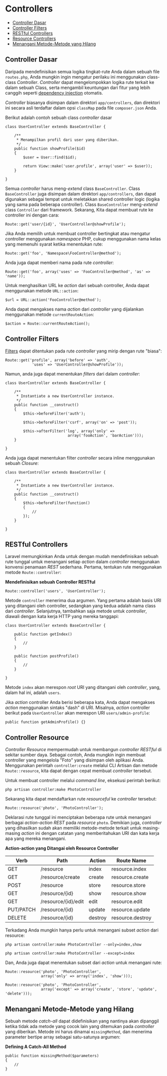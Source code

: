 # Controllers

- [Controller Dasar](#basic-controllers)
- [Controller Filters](#controller-filters)
- [RESTful Controllers](#restful-controllers)
- [Resource Controllers](#resource-controllers)
- [Menangani Metode-Metode yang Hilang](#handling-missing-methods)

<a name="basic-controllers"></a>
## Controller Dasar

Daripada mendefinisikan semua logika tingkat-rute Anda dalam sebuah file `routes.php`, Anda mungkin ingin mengatur perilaku ini menggunakan class-class *Controller*. *Controller* dapat mengelompokkan logika rute terkait ke dalam sebuah Class, serta mengambil keuntungan dari fitur yang lebih canggih seperti [dependency injection](/docs/IOC) otomatis.

*Controller* biasanya disimpan dalam direktori `app/controllers`, dan direktori ini secara asli terdaftar dalam opsi `classMap` pada file `composer.json` Anda.

Berikut adalah contoh sebuah class *controller* dasar

	class UserController extends BaseController {

		/**
		 * Menampilkan profil dari user yang diberikan.
		 */
		public function showProfile($id)
		{
			$user = User::find($id);

			return View::make('user.profile', array('user' => $user));
		}

	}

Semua *controller* harus meng-*extend* class `BaseController`. Class `BaseController` juga disimpan dalam direktori `app/controllers`, dan dapat digunakan sebagai tempat untuk meletakkan shared controller logic (logika yang sama pada beberapa controller). Class `BaseController` meng-*extend* class `Controller` dari framework. Sekarang, Kita dapat membuat rute ke controller ini dengan cara:

	Route::get('user/{id}', 'UserController@showProfile');

Jika Anda memilih untuk membuat controller bertingkat atau mengatur controller menggunakan *namespace* PHP, cukup menggunakan nama kelas yang memenuhi syarat ketika menentukan rute:

	Route::get('foo', 'Namespace\FooController@method');

Anda juga dapat memberi nama pada rute *controller*:

	Route::get('foo', array('uses' => 'FooController@method', 'as' => 'name'));

Untuk menghasilkan URL ke *action* dari sebuah controller, Anda dapat menggunakan metode `URL::action`:

	$url = URL::action('FooController@method');

Anda dapat mengakses nama *action* dari *controller* yang dijalankan menggunakan metode `currentRouteAction`:

	$action = Route::currentRouteAction();

<a name="controller-filters"></a>
## Controller Filters

[Filters](/docs/routing#route-filters) dapat ditentukan pada rute *controller* yang mirip dengan rute "biasa":

	Route::get('profile', array('before' => 'auth',
				'uses' => 'UserController@showProfile'));

Namun, anda juga dapat menentukan *filters* dari dalam *controller*:

	class UserController extends BaseController {

		/**
		 * Instantiate a new UserController instance.
		 */
		public function __construct()
		{
			$this->beforeFilter('auth');

			$this->beforeFilter('csrf', array('on' => 'post'));

			$this->afterFilter('log', array('only' =>
								array('fooAction', 'barAction')));
		}

	}

Anda juga dapat menentukan filter *controller* secara inline menggunakan sebuah *Closure*:

	class UserController extends BaseController {

		/**
		 * Instantiate a new UserController instance.
		 */
		public function __construct()
		{
			$this->beforeFilter(function()
			{
				//
			});
		}

	}

<a name="restful-controllers"></a>
## RESTful Controllers

Laravel memungkinkan Anda untuk dengan mudah mendefinisikan sebuah rute tunggal untuk menangani setiap *action* dalam *controller* menggunakan konvensi penamaan *REST* sederhana. Pertama, tentukan rute menggunakan metode `Route::controller`:

**Mendefinisikan sebuah Controller RESTful**

	Route::controller('users', 'UserController');

Metode `controller` menerima dua argumen. Yang pertama adalah basis URI yang ditangani oleh controller, sedangkan yang kedua adalah nama class dari *controller*. Selanjutnya, tambahkan saja metode untuk *controller*, diawali dengan kata kerja HTTP yang mereka tanggapi:

	class UserController extends BaseController {

		public function getIndex()
		{
			//
		}

		public function postProfile()
		{
			//
		}

	}

Metode `index` akan merespon *root* URI yang ditangani oleh *controller*, yang, dalam hal ini, adalah `users`. 

Jika *action* controller Anda berisi beberapa kata, Anda dapat mengakses *action* menggunakan sintaks "dash" di URI. Misalnya, *action* controller berikut pada `UserController` akan merespon URI `users/admin-profile`:

	public function getAdminProfile() {}

<a name="resource-controllers"></a>
## Controller Resource

*Controller Resource* mempermudah untuk membangun *controller RESTful* di sekitar sumber daya. Sebagai contoh, Anda mungkin ingin membuat controller yang mengelola "Foto" yang disimpan oleh aplikasi Anda. Menggunakan perintah `controller:create` melalui CLI Artisan dan metode `Route::resource`, kita dapat dengan cepat membuat *controller* tersebut.

Untuk membuat controller melalui *command line*, eksekusi perintah berikut:

	php artisan controller:make PhotoController

Sekarang kita dapat mendaftarkan rute *resourceful* ke *controller* tersebut:

	Route::resource('photo', 'PhotoController');

Deklarasi rute tunggal ini menciptakan beberapa rute untuk menangani berbagai *action-action REST* pada *resource* `photo`. Demikian juga, *controller* yang dihasilkan sudah akan memiliki metode-metode terkait untuk masing-masing *action* ini dengan catatan yang memberitahukan URI dan kata kerja apa yang mereka menangani.

**Action-action yang Ditangai oleh Resource Controller**

Verb      | Path                  | Action       | Route Name
----------|-----------------------|--------------|---------------------
GET       | /resource             | index        | resource.index
GET       | /resource/create      | create       | resource.create
POST      | /resource             | store        | resource.store
GET       | /resource/{id}        | show         | resource.show
GET       | /resource/{id}/edit   | edit         | resource.edit
PUT/PATCH | /resource/{id}        | update       | resource.update
DELETE    | /resource/{id}        | destroy      | resource.destroy

Terkadang Anda mungkin hanya perlu untuk menangani subset *action* dari resource:

	php artisan controller:make PhotoController --only=index,show

	php artisan controller:make PhotoController --except=index

Dan, Anda juga dapat menentukan subset dari *action* untuk menangani rute:

	Route::resource('photo', 'PhotoController',
					array('only' => array('index', 'show')));

	Route::resource('photo', 'PhotoController',
					array('except' => array('create', 'store', 'update', 'delete')));

<a name="handling-missing-methods"></a>
## Menangani Metode-Metode yang Hilang

Sebuah metode *catch-all* dapat didefinisikan yang nantinya akan dipanggil ketika tidak ada metode yang cocok lain yang ditemukan pada *controller* yang diberikan. Metode ini harus dinamai `missingMethod`, dan menerima parameter bertipe array sebagai satu-satunya argumen:

**Defining A Catch-All Method**

	public function missingMethod($parameters)
	{
		//
	}